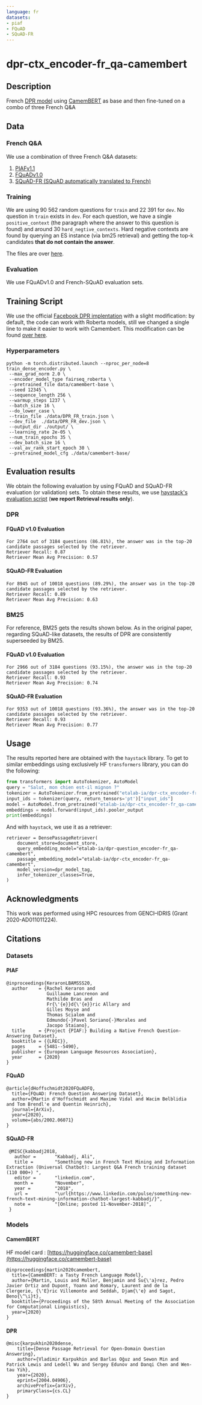 ```yaml
---
language: fr
datasets:
- piaf
- FQuAD
- SQuAD-FR
---
```


# dpr-ctx_encoder-fr_qa-camembert

## Description

French [DPR model](https://arxiv.org/abs/2004.04906) using [CamemBERT](https://arxiv.org/abs/1911.03894) as base and then fine-tuned on a combo of three French Q&A 
## Data
### French Q&A 
We use a combination of three French Q&A datasets: 

1. [PIAFv1.1](https://www.data.gouv.fr/en/datasets/piaf-le-dataset-francophone-de-questions-reponses/)
2. [FQuADv1.0](https://fquad.illuin.tech/)
3. [SQuAD-FR (SQuAD automatically translated to French)](https://github.com/Alikabbadj/French-SQuAD)

### Training


We are using 90 562 random questions for `train` and 22 391 for `dev`. No question in `train` exists in `dev`. For each question, we have a single `positive_context` (the paragraph where the answer to this question is found) and around 30 `hard_negtive_contexts`. Hard negative contexts are found by querying an ES instance (via bm25 retrieval) and getting the top-k candidates **that do not contain the answer**. 

The files are over [here](https://drive.google.com/file/d/1W5Jm3sqqWlsWsx2sFpA39Ewn33PaLQ7U/view?usp=sharing). 

### Evaluation


We use FQuADv1.0 and French-SQuAD evaluation sets.


## Training Script
We use the official [Facebook DPR implentation](https://github.com/facebookresearch/DPR) with a slight modification: by default, the code can work with Roberta models, still we changed a single line to make it easier to work with Camembert. This modification can be found [over here](https://github.com/psorianom/DPR).

### Hyperparameters

```shell
python -m torch.distributed.launch --nproc_per_node=8 train_dense_encoder.py \
 --max_grad_norm 2.0 \
 --encoder_model_type fairseq_roberta \
 --pretrained_file data/camembert-base \
 --seed 12345 \
 --sequence_length 256 \
 --warmup_steps 1237 \
 --batch_size 16 \
 --do_lower_case \
 --train_file ./data/DPR_FR_train.json \
 --dev_file  ./data/DPR_FR_dev.json \
 --output_dir ./output/ \
 --learning_rate 2e-05 \
 --num_train_epochs 35 \
 --dev_batch_size 16 \
 --val_av_rank_start_epoch 30 \
 --pretrained_model_cfg ./data/camembert-base/
```

### 

## Evaluation results
We obtain the following evaluation by using FQuAD and SQuAD-FR evaluation (or validation) sets. To obtain these results, we use [haystack's evaluation script](https://github.com/deepset-ai/haystack/blob/db4151bbc026f27c6d709fefef1088cd3f1e18b9/tutorials/Tutorial5_Evaluation.py) (**we report Retrieval results only**).

### DPR

#### FQuAD v1.0 Evaluation
```shell
For 2764 out of 3184 questions (86.81%), the answer was in the top-20 candidate passages selected by the retriever.
Retriever Recall: 0.87
Retriever Mean Avg Precision: 0.57
```
#### SQuAD-FR Evaluation  
```shell
For 8945 out of 10018 questions (89.29%), the answer was in the top-20 candidate passages selected by the retriever.
Retriever Recall: 0.89
Retriever Mean Avg Precision: 0.63
```

### BM25


For reference, BM25 gets the results shown below. As in the original paper, regarding SQuAD-like datasets, the results of DPR are consistently superseeded by BM25. 

#### FQuAD v1.0 Evaluation
```shell
For 2966 out of 3184 questions (93.15%), the answer was in the top-20 candidate passages selected by the retriever.
Retriever Recall: 0.93
Retriever Mean Avg Precision: 0.74
```
#### SQuAD-FR Evaluation
```shell
For 9353 out of 10018 questions (93.36%), the answer was in the top-20 candidate passages selected by the retriever.
Retriever Recall: 0.93
Retriever Mean Avg Precision: 0.77
```

## Usage

The results reported here are obtained with the `haystack` library. To get to similar embeddings using exclusively HF `transformers` library, you can do the following:

```python
from transformers import AutoTokenizer, AutoModel
query = "Salut, mon chien est-il mignon ?"
tokenizer = AutoTokenizer.from_pretrained("etalab-ia/dpr-ctx_encoder-fr_qa-camembert",  do_lower_case=True)
input_ids = tokenizer(query, return_tensors='pt')["input_ids"]
model = AutoModel.from_pretrained("etalab-ia/dpr-ctx_encoder-fr_qa-camembert", return_dict=True)
embeddings = model.forward(input_ids).pooler_output
print(embeddings)
```

And with `haystack`, we use it as a retriever:
```
retriever = DensePassageRetriever(
    document_store=document_store,
    query_embedding_model="etalab-ia/dpr-question_encoder-fr_qa-camembert",
    passage_embedding_model="etalab-ia/dpr-ctx_encoder-fr_qa-camembert",
    model_version=dpr_model_tag,
    infer_tokenizer_classes=True,
)
```

## Acknowledgments

This work was performed using HPC resources from GENCI–IDRIS (Grant 2020-AD011011224). 


## Citations

### Datasets

#### PIAF
```
@inproceedings{KeraronLBAMSSS20,
  author    = {Rachel Keraron and
               Guillaume Lancrenon and
               Mathilde Bras and
               Fr{\'{e}}d{\'{e}}ric Allary and
               Gilles Moyse and
               Thomas Scialom and
               Edmundo{-}Pavel Soriano{-}Morales and
               Jacopo Staiano},
  title     = {Project {PIAF:} Building a Native French Question-Answering Dataset},
  booktitle = {{LREC}},
  pages     = {5481--5490},
  publisher = {European Language Resources Association},
  year      = {2020}
}

```

#### FQuAD
```
@article{dHoffschmidt2020FQuADFQ,
  title={FQuAD: French Question Answering Dataset},
  author={Martin d'Hoffschmidt and Maxime Vidal and Wacim Belblidia and Tom Brendl'e and Quentin Heinrich},
  journal={ArXiv},
  year={2020},
  volume={abs/2002.06071}
}
```

#### SQuAD-FR
```
 @MISC{kabbadj2018,
   author =       "Kabbadj, Ali",
   title =        "Something new in French Text Mining and Information Extraction (Universal Chatbot): Largest Q&A French training dataset (110 000+) ",
   editor =       "linkedin.com",
   month =        "November",
   year =         "2018",
   url =          "\url{https://www.linkedin.com/pulse/something-new-french-text-mining-information-chatbot-largest-kabbadj/}",
   note =         "[Online; posted 11-November-2018]",
 }
 ```
### Models

#### CamemBERT
HF model card : [https://huggingface.co/camembert-base](https://huggingface.co/camembert-base)

```
@inproceedings{martin2020camembert,
  title={CamemBERT: a Tasty French Language Model},
  author={Martin, Louis and Muller, Benjamin and Su{\'a}rez, Pedro Javier Ortiz and Dupont, Yoann and Romary, Laurent and de la Clergerie, {\'E}ric Villemonte and Seddah, Djam{\'e} and Sagot, Beno{\^\i}t},
  booktitle={Proceedings of the 58th Annual Meeting of the Association for Computational Linguistics},
  year={2020}
}
```

#### DPR

```
@misc{karpukhin2020dense,
    title={Dense Passage Retrieval for Open-Domain Question Answering},
    author={Vladimir Karpukhin and Barlas Oğuz and Sewon Min and Patrick Lewis and Ledell Wu and Sergey Edunov and Danqi Chen and Wen-tau Yih},
    year={2020},
    eprint={2004.04906},
    archivePrefix={arXiv},
    primaryClass={cs.CL}
}
```


